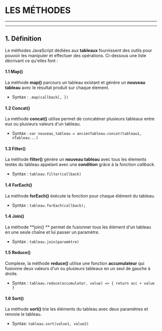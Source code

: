 # LES  MÉTHODES

---
---

## 1. Définition
Le méthodes JavaScript dédiées aux **tableaux** fournissent des outils pour pouvoir les
manipuler et effectuer des opérations. Ci-dessous une liste décrivant ce qu'elles font :


#### 1.1 Map()
La méthode **map()** parcours un tableau existant et génère un **nouveau tableau** avec le résultat produit
sur chaque élement.

* Syntax : `.map(callback[, ])`

#### 1.2 Concat()
La méthode **concat()** utilise permet de concaténer plusieurs tableaux entre eux ou plusieurs valeurs d'un tableau.

* Syntax : `var nouveau_tableau = ancienTableau.concat(tableau1, nTableau...)`

#### 1.3 Filter()
La méthode **filter()** génére un **nouveau tableau** avec tous les élements testés du tableau appelant avec une **condition**
grâce à la fonction *callback*.

* Syntax : `tableau.filter(callback)`

#### 1.4 ForEach()
La méthode **forEach()** éxécute la fonction pour chaque élément du tableau.

* Syntax : `tableau.forEach(callback);`

#### 1.4 Join()
La méthode **join() ** permet de fusionner tous les élément d'un tableau en une seule chaîne et lui passer un paramètre.

* Syntax : `tableau.join(paramètre)`

#### 1.5 Reduce()
Complexe, la méthode **reduce()** utilise une fonction **accumulateur** qui fusionne deux valeurs d'un ou plusieurs
tableaux en un seul de gauche à droite.

* Syntax : `tableau.reduce(accumulator, value) => { return acc + value }`

#### 1.6 Sort()
La méthode **sort()** trie les éléments du tableau avec deux paramètres et renvoie le tableau.

* Syntax: `tableau.sort(value1, value2)`